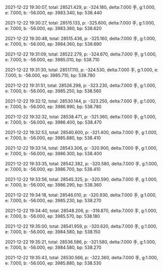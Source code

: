 2021-12-22 19:30:07, total: 28521.429, p: -324.180, delta:7.000 手, g:1.000, e: 7.000, b: -56.000, ep: 3983.340, bp: 538.440

2021-12-22 19:30:27, total: 28515.133, p: -325.600, delta:7.000 手, g:1.000, e: 7.000, b: -56.000, ep: 3983.360, bp: 538.620

2021-12-22 19:30:48, total: 28515.436, p: -325.160, delta:7.000 手, g:1.000, e: 7.000, b: -56.000, ep: 3984.360, bp: 538.690

2021-12-22 19:31:09, total: 28522.279, p: -324.670, delta:7.000 手, g:1.000, e: 7.000, b: -56.000, ep: 3985.010, bp: 538.710

2021-12-22 19:31:30, total: 28517.110, p: -324.530, delta:7.000 手, g:1.000, e: 7.000, b: -56.000, ep: 3985.710, bp: 538.780

2021-12-22 19:31:51, total: 28526.298, p: -323.230, delta:7.000 手, g:1.000, e: 7.000, b: -56.000, ep: 3985.250, bp: 538.560

2021-12-22 19:32:12, total: 28530.144, p: -323.250, delta:7.000 手, g:1.000, e: 7.000, b: -56.000, ep: 3986.990, bp: 538.780

2021-12-22 19:32:32, total: 28538.471, p: -321.360, delta:7.000 手, g:1.000, e: 7.000, b: -56.000, ep: 3986.400, bp: 538.470

2021-12-22 19:32:53, total: 28540.600, p: -321.400, delta:7.000 手, g:1.000, e: 7.000, b: -56.000, ep: 3985.880, bp: 538.410

2021-12-22 19:33:14, total: 28543.306, p: -320.900, delta:7.000 手, g:1.000, e: 7.000, b: -56.000, ep: 3986.300, bp: 538.400

2021-12-22 19:33:35, total: 28542.382, p: -320.580, delta:7.000 手, g:1.000, e: 7.000, b: -56.000, ep: 3986.700, bp: 538.410

2021-12-22 19:33:56, total: 28545.325, p: -320.590, delta:7.000 手, g:1.000, e: 7.000, b: -56.000, ep: 3986.290, bp: 538.360

2021-12-22 19:34:18, total: 28546.010, p: -320.930, delta:7.000 手, g:1.000, e: 7.000, b: -56.000, ep: 3985.230, bp: 538.270

2021-12-22 19:34:40, total: 28548.206, p: -319.870, delta:7.000 手, g:1.000, e: 7.000, b: -56.000, ep: 3985.570, bp: 538.180

2021-12-22 19:35:00, total: 28541.959, p: -320.620, delta:7.000 手, g:1.000, e: 7.000, b: -56.000, ep: 3984.580, bp: 538.150

2021-12-22 19:35:21, total: 28536.586, p: -321.580, delta:7.000 手, g:1.000, e: 7.000, b: -56.000, ep: 3984.580, bp: 538.270

2021-12-22 19:35:43, total: 28530.566, p: -322.360, delta:7.000 手, g:1.000, e: 7.000, b: -56.000, ep: 3985.880, bp: 538.530